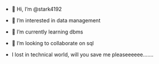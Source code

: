 - 👋 Hi, I’m @stark4192
- 👀 I’m interested in data management
- 🌱 I’m currently learning dbms
- 💞️ I’m looking to collaborate on sql

- I lost in technical world, will you save me pleaseeeeee.......

<!---
stark4192/stark4192 is a ✨ special ✨ repository because its `README.md` (this file) appears on your GitHub profile.
You can click the Preview link to take a look at your changes.
--->
